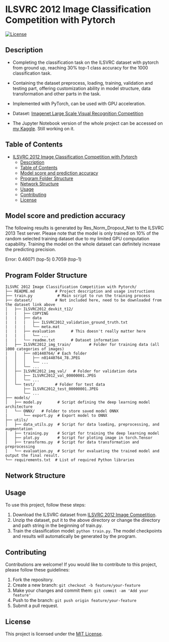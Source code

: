 # ILSVRC 2012 Image Classification Competition with Pytorch

[![License](https://img.shields.io/badge/license-MIT-blue.svg)](LICENSE)

## Description

 - Completing the classification task on the ILSVRC dataset with pytorch from ground up, reaching 30% top-1 class accuracy for the 1000 classification task.
 - Containing the dataset preprocess, loading, training, validation and testing part, offering customization ability in model structure, data transformation and other parts in the task. 
 - Implemented with PyTorch, can be used with GPU acceleration.

 - Dataset: [Imagenet Large Scale Visual Recognition Competition](https://image-net.org/challenges/LSVRC/2012)

 - The Jupyter Notebook version of the whole project can be accessed on [my Kaggle](https://www.kaggle.com/code/tianbaiyutoby/ilsvrc-classification-v6). Still working on it.

## Table of Contents

- [ILSVRC 2012 Image Classification Competition with Pytorch](#ilsvrc-2012-image-classification-competition-with-pytorch)
  - [Description](#description)
  - [Table of Contents](#table-of-contents)
  - [Model score and prediction accuracy](#model-score-and-prediction-accuracy)
  - [Program Folder Structure](#program-folder-structure)
  - [Network Structure](#network-structure)
  - [Usage](#usage)
  - [Contributing](#contributing)
  - [License](#license)

## Model score and prediction accuracy

The following results is generated by Res_Norm_Dropout_Net to the ILSVRC 2013 Test server. Please note that the model is only trained on 10% of the random selected training dataset due to my limited GPU computation capability. Training the model on the whole dataset can definitely increase the predicting precision.

Error: 0.46071 (top-5)  0.7059 (top-1)

## Program Folder Structure

```
ILSVRC 2012 Image Classification Competition with Pytorch/
├── README.md         # Project description and usage instructions
├── train.py           # Main script to run the training process
├── dataset/          # Not included here, need to be downloaded from the dataset link above
│   ├── ILSVRC2012_devkit_t12/ 
|   |   ├── COPYING
|   |   ├── data
|   |   |   ├── ILSVRC2012_validation_ground_truth.txt
|   |   |   └── meta.mat
|   |   ├── evaluation       # This doesn't really matter here
|   |   |   └── ...
|   |   └── readme.txt       # Dataset information
│   ├── ILSVRC2012_img_train/        # Folder for training data (all 1000 categories of images)
│   │   ├── n01440764/ # Each folder
|   │   │   ├── n01440764_78.JPEG
│   │   │   └── ...
│   │   └── ...
│   ├── ILSVRC2012_img_val/   # Folder for validation data
│   │   ├── ILSVRC2012_val_00000001.JPEG
│   │   └── ...
│   └── test/         # Folder for test data
│       ├── ILSVRC2012_test_00000001.JPEG
│       └── ...
├── models/
│   ├── model.py       # Script defining the deep learning model architecture
│   └── ONNX/   # Folder to store saved model ONNX
|       └── export.py  # Export model to ONNX
├── utils/
│   ├── data_utils.py  # Script for data loading, preprocessing, and augmentation
│   ├── training.py    # Script for training the deep learning model
│   ├── plot.py        # Script for ploting image in torch.Tensor 
│   ├── transforms.py  # Script for data transformation and preprocessing
│   └── evaluation.py  # Script for evaluating the trained model and output the final result.
└── requirements.txt  # List of required Python libraries
```

## Network Structure


## Usage

To use this project, follow these steps:

1. Download the ILSVRC dataset from [ILSVRC 2012 Image Competition](https://image-net.org/challenges/LSVRC/2012).
2. Unzip the dataset, put it to the above directory or change the directory and path string in the beginning of train.py.
3. Train the classification model: `python train.py`. The model checkpoints and results will automatically be generated by the program.

## Contributing

Contributions are welcome! If you would like to contribute to this project, please follow these guidelines:

1. Fork the repository.
2. Create a new branch: `git checkout -b feature/your-feature`
3. Make your changes and commit them: `git commit -am 'Add your feature'`
4. Push to the branch: `git push origin feature/your-feature`
5. Submit a pull request.

## License

This project is licensed under the [MIT License](LICENSE).
